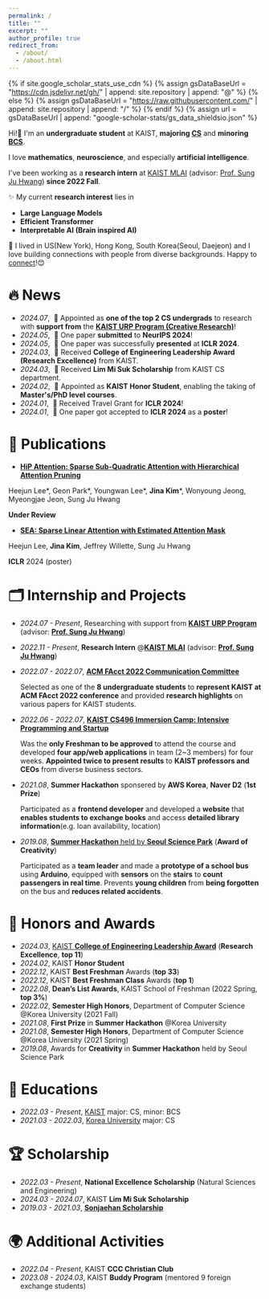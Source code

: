 ```yaml
---
permalink: /
title: ""
excerpt: ""
author_profile: true
redirect_from: 
  - /about/
  - /about.html
---
```


{% if site.google_scholar_stats_use_cdn %}
{% assign gsDataBaseUrl = "https://cdn.jsdelivr.net/gh/" | append: site.repository | append: "@" %}
{% else %}
{% assign gsDataBaseUrl = "https://raw.githubusercontent.com/" | append: site.repository | append: "/" %}
{% endif %}
{% assign url = gsDataBaseUrl | append: "google-scholar-stats/gs_data_shieldsio.json" %}

<span class='anchor' id='about-me'></span>

Hi!👋 
I'm an **undergraduate student** at KAIST, **majoring [CS](https://cs.kaist.ac.kr/)** and **minoring [BCS](https://bcs.kaist.ac.kr/)**.  

I love **mathematics**, **neuroscience**, and especially **artificial intelligence**.

I've been working as a **research intern** at [KAIST MLAI](https://www.mlai-kaist.com/) (advisor: [Prof. Sung Ju Hwang](http://www.sungjuhwang.com/)) **since 2022 Fall**.


✨ My current **research interest** lies in
- <span >**Large Language Models**</span>
- <span >**Efficient Transformer**</span>
- <span >**Interpretable AI (Brain inspired AI)**</span>


🌱 I lived in US(New York), Hong Kong, South Korea(Seoul, Daejeon) and I love building connections with people from diverse backgrounds. 
  Happy to [connect](https://www.linkedin.com/in/jina-kaist-cs-undergrad/)!😊

# 🔥 News
- *2024.07*, &nbsp;🎉 Appointed as **one of the top 2 CS undergrads** to research with **support from** the [**KAIST URP Program (Creative Research)**](https://engineering.kaist.ac.kr/content?menu=61)! 
- *2024.05*, &nbsp;🎉 One paper **submitted** to **NeurIPS 2024**! 
- *2024.05*, &nbsp;📢 One paper was successfully **presented** at **ICLR 2024**.
- *2024.03*, &nbsp;🏅 Received **College of Engineering Leadership Award (Research Excellence)** from KAIST.
- *2024.03*, &nbsp;🏅 Received **Lim Mi Suk Scholarship** from KAIST CS department.
- *2024.02*, &nbsp;🏅 Appointed as **KAIST Honor Student**, enabling the taking of **Master's/PhD level courses**.
- *2024.01*, &nbsp;🛫 Received Travel Grant for **ICLR 2024**!
- *2024.01*, &nbsp;🎉 One paper got accepted to **ICLR 2024** as a **poster**!

# 📝 Publications 

- [**HiP Attention: Sparse Sub-Quadratic Attention with Hierarchical Attention Pruning**](https://arxiv.org/pdf/2406.09827)

Heejun Lee\*, Geon Park\*, Youngwan Lee\*, **Jina Kim**\*, Wonyoung Jeong, Myeongjae Jeon, Sung Ju Hwang

**Under Review**

- [**SEA: Sparse Linear Attention with Estimated Attention Mask**](https://arxiv.org/pdf/2310.01777)

Heejun Lee, **Jina Kim**, Jeffrey Willette, Sung Ju Hwang

**ICLR** 2024 (poster)


# 🗂️ Internship and Projects

- *2024.07 - Present*, Researching with support from [**KAIST URP Program**](https://engineering.kaist.ac.kr/content?menu=61) (advisor: [**Prof. Sung Ju Hwang**](http://www.sungjuhwang.com/))
  
- *2022.11 - Present*, **Research Intern** @[**KAIST MLAI**](https://www.mlai-kaist.com/) (advisor: [**Prof. Sung Ju Hwang**](http://www.sungjuhwang.com/))
  
- *2022.07 - 2022.07*, [**ACM FAcct 2022 Communication Committee**](https://facctconference.org/2022/)

  Selected as one of the **8 undergraduate students** to **represent KAIST at ACM FAcct 2022 conference** and provided **research highlights** on various papers for KAIST students.

- *2022.06 - 2022.07*, [**KAIST CS496 Immersion Camp: Intensive Programming and Startup**](https://madcamp.io/)

  Was the **only Freshman to be approved** to attend the course and developed **four app/web applications** in team (2~3 members) for four weeks. **Appointed twice to present results** to **KAIST professors and CEOs** from diverse business sectors.
- *2021.08*, **Summer Hackathon** sponsered by **AWS Korea**, **Naver D2** (**1st Prize**)

  Participated as a **frontend developer** and developed a **website** that **enables students to exchange books** and access **detailed library information**(e.g. loan availability, location)
- *2019.08*, [**Summer Hackathon** held by **Seoul Science Park**](https://sites.google.com/view/we-are-makers) (**Award of Creativity**)

  Participated as a **team leader** and made a **prototype of a school bus** using **Arduino**, equipped with **sensors** on the **stairs** to **count passengers in real time**. Prevents **young children** from **being forgotten** on the bus and **reduces related accidents**.

# 🏅 Honors and Awards
- *2024.03*, [KAIST **College of Engineering Leadership Award**](https://engineering.kaist.ac.kr/student/innovator) (**Research Excellence**, **top 11**)
- *2024.02*, KAIST **Honor Student**
- *2022.12*, KAIST **Best Freshman** Awards (**top 33**)
- *2022.12*, KAIST **Best Freshman Class** Awards (**top 1**)
- *2022.08*, **Dean’s List Awards**, KAIST School of Freshman (2022 Spring, **top 3%**)
- *2022.02*, **Semester High Honors**, Department of Computer Science @Korea University (2021 Fall)
- *2021.08*, **First Prize** in **Summer Hackathon** @Korea University
- *2021.08*, **Semester High Honors**, Department of Computer Science @Korea University (2021 Spring)
- *2019.08*, Awards for **Creativity** in **Summer Hackathon** held by Seoul Science Park

# 📖 Educations
- *2022.03 - Present*, [KAIST](https://www.kaist.ac.kr/en/) major: CS, minor: BCS
- *2021.03 - 2022.03*, [Korea University](https://www.korea.edu/mbshome/mbs/en/index.do) major: CS

# 🏆 Scholarship
- *2022.03 - Present*, **National Excellence Scholarship** (Natural Sciences and Engineering)
- *2024.03 - 2024.07*, KAIST **Lim Mi Suk Scholarship**
- *2019.03 - 2021.03*, [**Sonjaehan Scholarship**](https://www.sonjaehan.com/index.php)

# 🌍 Additional Activities
- *2022.04 - Present*, KAIST **CCC Christian Club**
- *2023.08 - 2024.03*, KAIST **Buddy Program** (mentored 9 foreign exchange students)
